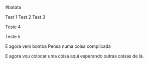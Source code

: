 #batata


Test 1
Test 2
Test 3

Teste 4


Teste 5

E agora vem bomba
Pensa numa coisa complicada


E agora vou colocar uma coisa aqui esperando outras coisas de lá.